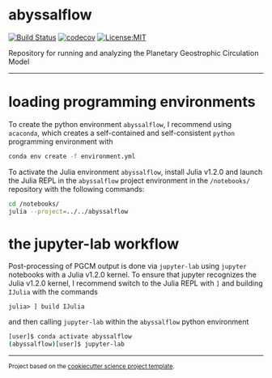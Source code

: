 abyssalflow
==============================
[![Build Status](https://travis-ci.com/hdrake/abyssalflow.svg?branch=master)](https://travis-ci.com/hdrake/abyssalflow)
[![codecov](https://codecov.io/gh/hdrake/abyssalflow/branch/master/graph/badge.svg)](https://codecov.io/gh/hdrake/abyssalflow)
[![License:MIT](https://img.shields.io/badge/License-MIT-lightgray.svg?style=flt-square)](https://opensource.org/licenses/MIT)

Repository for running and analyzing the Planetary Geostrophic Circulation Model

--------

# loading programming environments

To create the python environment `abyssalflow`, I recommend using `acaconda`, which creates a self-contained and self-consistent `python` programming environment with
```bash
conda env create -f environment.yml
```

To activate the Julia environment `abyssalflow`, install Julia v1.2.0 and launch the Julia REPL in the `abyssalflow` project environment in the `/notebooks/` repository with the following commands:
```bash
cd /notebooks/
julia --project=../../abyssalflow
```

# the jupyter-lab workflow

Post-processing of PGCM output is done via `jupyter-lab` using `jupyter` notebooks with a Julia v1.2.0 kernel. To ensure that jupyter recognizes the Julia v1.2.0 kernel, I recommend switch to the Julia REPL with `]` and building `IJulia` with the commands
```
julia> ] build IJulia
```
and then calling `jupyter-lab` within the `abyssalflow` python environment
```bash
[user]$ conda activate abyssalflow
(abyssalflow)[user]$ jupyter-lab
```

--------

<p><small>Project based on the <a target="_blank" href="https://github.com/jbusecke/cookiecutter-science-project">cookiecutter science project template</a>.</small></p>
